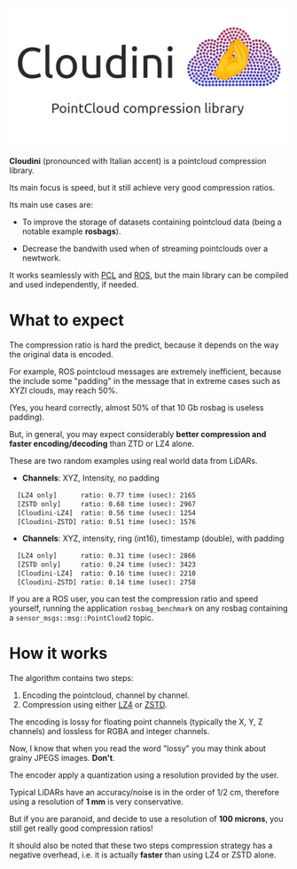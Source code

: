 
![Cloudini](logo.png)

**Cloudini** (pronounced with Italian accent) is a pointcloud compression
library.

Its main focus is speed, but it still achieve very good compression ratios.

Its main use cases are:

- To improve the storage of datasets containing pointcloud data (being a notable example **rosbags**).

- Decrease the bandwith used when of streaming pointclouds over a newtwork.

It works seamlessly with [PCL](https://pointclouds.org/) and 
[ROS](https://www.ros.org/), but the main library can be compiled and used independently, if needed.

# What to expect 

The compression ratio is hard the predict, because it depends on the way
the original data is encoded.

For example, ROS pointcloud messages are extremely inefficient, because
the include some "padding" in the message that in extreme cases such as 
XYZI clouds, may reach 50%.

(Yes, you heard correctly, almost 50% of that 10 Gb rosbag is useless padding).

But, in general, you may expect considerably **better compression and faster encoding/decoding**  than ZTD or LZ4 alone.

These are two random examples using real world data from LiDARs.

- **Channels**: XYZ, Intensity, no padding

```
  [LZ4 only]      ratio: 0.77 time (usec): 2165
  [ZSTD only]     ratio: 0.68 time (usec): 2967
  [Cloudini-LZ4]  ratio: 0.56 time (usec): 1254
  [Cloudini-ZSTD] ratio: 0.51 time (usec): 1576
```

- **Channels**: XYZ, intensity, ring (int16), timestamp (double), with padding
 
```
  [LZ4 only]      ratio: 0.31 time (usec): 2866
  [ZSTD only]     ratio: 0.24 time (usec): 3423
  [Cloudini-LZ4]  ratio: 0.16 time (usec): 2210
  [Cloudini-ZSTD] ratio: 0.14 time (usec): 2758
```

If you are a ROS user, you can test the compression ratio and speed yourself,
running the application `rosbag_benchmark` on any rosbag containing a `sensor_msgs::msg::PointCloud2` topic.


# How it works

The algorithm contains two steps:

1. Encoding the pointcloud, channel by channel.
2. Compression using either [LZ4](https://github.com/lz4/lz4) or [ZSTD](https://github.com/facebook/zstd).

The encoding is lossy for floating point channels (typically the X, Y, Z channels) 
and lossless for RGBA and integer channels.

Now, I know that when you read the word "lossy" you may think about grainy JPEGS images. **Don't**.

The encoder apply a quantization using a resolution provided by the user.

Typical LiDARs have an accuracy/noise is in the order of 1/2 cm,
therefore using a resolution of **1 mm** is very conservative.

But if you are paranoid, and decide to use a resolution of **100 microns**, you still get really good compression ratios!

It should also be noted that these two steps compression strategy has a
negative overhead, i.e. it is actually **faster** than using LZ4 or ZSTD alone.

